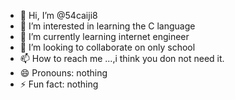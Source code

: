 - 👋 Hi, I’m @54caiji8
- 👀 I’m interested in learning the C language
- 🌱 I’m currently learning internet engineer
- 💞️ I’m looking to collaborate on only school
- 📫 How to reach me ...,i think you don not need it.
- 😄 Pronouns: nothing
- ⚡ Fun fact: nothing

<!---
54caiji8/54caiji8 is a ✨ special ✨ repository because its `README.md` (this file) appears on your GitHub profile.
You can click the Preview link to take a look at your changes.
--->
